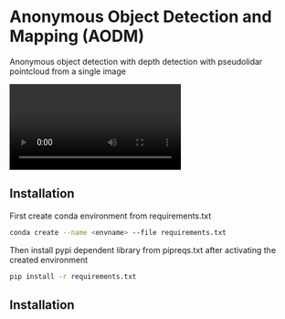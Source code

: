 # Anonymous Object Detection and Mapping (AODM)

Anonymous object detection with depth detection with pseudolidar pointcloud from a single image

<video>
  <source src="assets/output.mp4" type="video/mp4">
  <source src="movie.ogg" type="video/ogg">
  Your browser does not support the video tag.
</video>



## Installation
First create conda environment from requirements.txt

```bash
conda create --name <envname> --file requirements.txt
```

Then install pypi dependent library from pipreqs.txt after activating the created environment

```bash
pip install -r requirements.txt
```

## Installation

